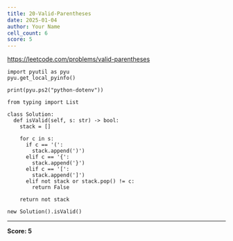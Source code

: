 ```yaml
---
title: 20-Valid-Parentheses
date: 2025-01-04
author: Your Name
cell_count: 6
score: 5
---
```


https://leetcode.com/problems/valid-parentheses


```
import pyutil as pyu
pyu.get_local_pyinfo()
```


```
print(pyu.ps2("python-dotenv"))
```


```
from typing import List
```


```
class Solution:
  def isValid(self, s: str) -> bool:
    stack = []

    for c in s:
      if c == '(':
        stack.append(')')
      elif c == '{':
        stack.append('}')
      elif c == '[':
        stack.append(']')
      elif not stack or stack.pop() != c:
        return False

    return not stack
```


```
new Solution().isValid()
```


---
**Score: 5**